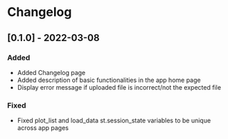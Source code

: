 # Changelog

## [0.1.0] - 2022-03-08

### Added

- Added Changelog page
- Added description of basic functionalities in the app home page
- Display error message if uploaded file is incorrect/not the expected file

### Fixed

- Fixed plot_list and load_data st.session_state variables to be unique across app pages

